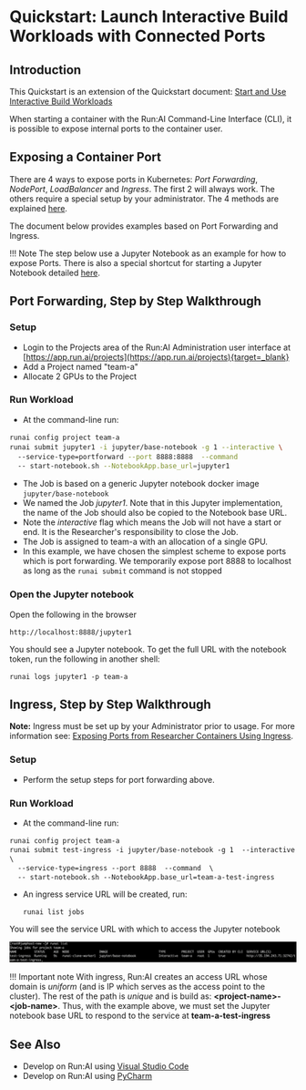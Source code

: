 # Quickstart: Launch Interactive Build Workloads with Connected Ports

## Introduction

 This Quickstart is an extension of the Quickstart document: [Start and Use Interactive Build Workloads](walkthrough-build.md) 

 When starting a container with the Run:AI Command-Line Interface (CLI), it is possible to expose internal ports to the container user.   

## Exposing a Container Port

 There are 4 ways to expose ports in Kubernetes: _Port Forwarding_, _NodePort_, _LoadBalancer_ and _Ingress_. The first 2 will always work. The others require a special setup by your administrator. The 4 methods are explained [here](../../admin/runai-setup/cluster-setup/allow-external-access-to-containers.md). 

 The document below provides examples based on Port Forwarding and Ingress.

!!! Note
    The step below use a Jupyter Notebook as an example for how to expose Ports. There is also a special shortcut for starting a Jupyter Notebook detailed [here](../tools/dev-jupyter.md). 

## Port Forwarding, Step by Step Walkthrough

### Setup

*  Login to the Projects area of the Run:AI Administration user interface at [https://app.run.ai/projects](https://app.run.ai/projects){target=_blank}
*  Add a Project named "team-a"
*  Allocate 2 GPUs to the Project

### Run Workload

*   At the command-line run:

``` bash
runai config project team-a
runai submit jupyter1 -i jupyter/base-notebook -g 1 --interactive \ 
  --service-type=portforward --port 8888:8888  --command 
  -- start-notebook.sh --NotebookApp.base_url=jupyter1
```

*   The Job is based on a generic Jupyter notebook docker image ``jupyter/base-notebook`` 
*    We named the Job _jupyter1_.   Note that in this Jupyter implementation, the name of the Job should also be copied to the Notebook base URL.   
*   Note the _interactive_ flag which means the Job will not have a start or end. It is the Researcher's responsibility to close the Job.  
*   The Job is assigned to team-a with an allocation of a single GPU.
*   In this example, we have chosen the simplest scheme to expose ports which is port forwarding. We temporarily expose port 8888 to localhost as long as the ``runai submit`` command is not stopped

### Open the Jupyter notebook

Open the following in the browser

```
http://localhost:8888/jupyter1
```

You should see a Jupyter notebook. To get the full URL with the notebook token, run the following in another shell:

```
runai logs jupyter1 -p team-a
```

## Ingress, Step by Step Walkthrough

__Note:__ Ingress must be set up by your Administrator prior to usage. For more information see:  [Exposing Ports from Researcher Containers Using Ingress](../../admin/runai-setup/cluster-setup/allow-external-access-to-containers.md).

### Setup

*   Perform the setup steps for port forwarding above.  

### Run Workload

*   At the command-line run:

``` shell
runai config project team-a
runai submit test-ingress -i jupyter/base-notebook -g 1  --interactive \ 
  --service-type=ingress --port 8888  --command  \ 
  -- start-notebook.sh --NotebookApp.base_url=team-a-test-ingress
```

*   An ingress service URL will be created, run:

        runai list jobs

You will see the service URL with which to access the Jupyter notebook

![mceclip0.png](img/mceclip0.png)

!!! Important note
    With ingress, Run:AI creates an access URL whose domain is _uniform_ (and is IP which serves as the access point to the cluster). The rest of the path is _unique_ and is build as: __&lt;project-name&gt;-&lt;job-name&gt;__. Thus, with the example above, we must set the Jupyter notebook base URL to respond to the service at __team-a-test-ingress__

## See Also

* Develop on Run:AI using [Visual Studio Code](../tools/dev-vscode.md)
* Develop on Run:AI using [PyCharm](../tools/dev-pycharm.md)
